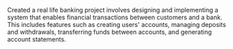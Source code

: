 Created a real life banking project involves designing and implementing a system that enables financial transactions between customers and a bank. This includes features such as creating users' accounts, managing deposits and withdrawals, transferring funds between accounts, and generating account statements.
